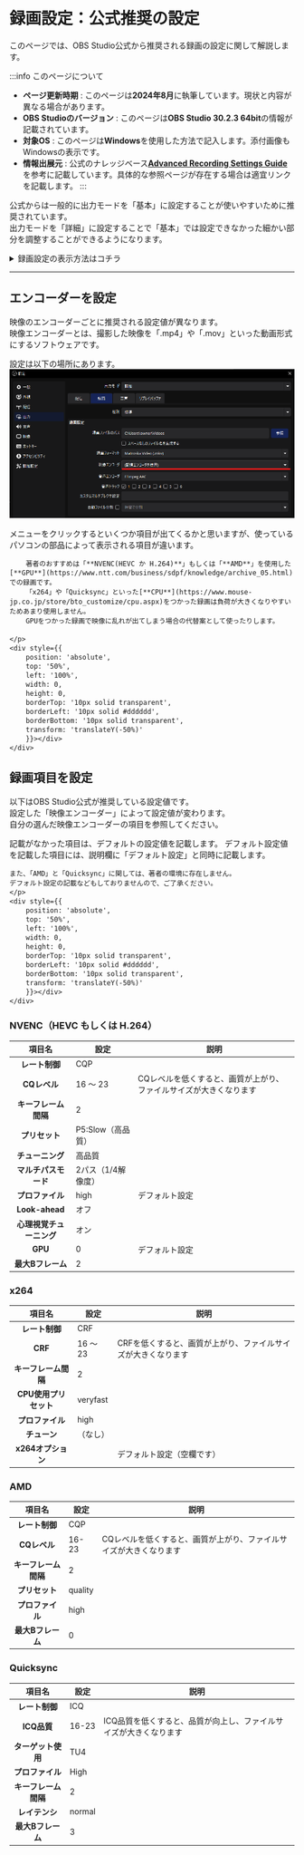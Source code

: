 # 録画設定：公式推奨の設定

このページでは、OBS Studio公式から推奨される録画の設定に関して解説します。

:::info このページについて

- **ページ更新時期** : このページは**2024年8月**に執筆しています。現状と内容が異なる場合があります。
- **OBS Studioのバージョン** : このページは**OBS Studio 30.2.3 64bit**の情報が記載されています。
- **対象OS** : このページは**Windows**を使用した方法で記入します。添付画像もWindowsの表示です。
- **情報出展元** : 公式のナレッジベース[**Advanced Recording Settings Guide**](https://obsproject.com/kb/advanced-recording-settings-guide)を参考に記載しています。具体的な参照ページが存在する場合は適宜リンクを記載します。
:::

公式からは一般的に出力モードを「基本」に設定することが使いやすいために推奨されています。  
出力モードを「詳細」に設定することで「基本」では設定できなかった細かい部分を調整することができるようになります。  

<details>
  	<summary>録画設定の表示方法はコチラ</summary>

	|画像|説明|
	|:---:|---|
	||まずは設定画面を表示します。<br></br>設定画面の開き方が分からない人は[**コチラ**](/docs/obs_studio/settings/how_to_start.md)を確認します。|
	|![setting_output_base](setting_output_base.png)|左の項目から「**出力**」を選択します。|
	|![setting_output_output_mode](setting_output_output_mode.png)|画面上部の「出力モード」から「**詳細**」を選択します。<br></br>|
	|![setting_output_select_record](setting_output_select_record.png)|項目が左の画像のように変更されたことを確認します。<br></br>現在「配信」の項目が開かれているので、上部のタブから「**録画**」をクリックします。|
	|![setting_output_recording](setting_output_recording.png)|左のような画面が表示されていれば成功です。|

</details>

***

## エンコーダーを設定

映像のエンコーダーごとに推奨される設定値が異なります。  
映像エンコーダーとは、撮影した映像を「.mp4」や「.mov」といった動画形式にするソフトウェアです。  

設定は以下の場所にあります。
![setting_output_select_encorder](setting_output_select_encorder.png)

<div style={{ display: 'flex', justifyContent: 'flex-end', alignItems: 'center' }}>
  <div style={{
    position: 'relative',
    display: 'inline-block',
    padding: '10px 20px',
    backgroundColor: '#dddddd',
    borderRadius: '15px',
    color: 'black',
    marginRight: '10px',
    boxSizing: 'border-box',
    lineHeight: '1.4em',
  }}>
    <p style={{ 
      margin: 0, 
      display: 'block',
      lineHeight: '1.4em',
    }}>
		メニューをクリックするといくつか項目が出てくるかと思いますが、使っているパソコンの部品によって表示される項目が違います。  

		著者のおすすめは「**NVENC(HEVC か H.264)**」もしくは「**AMD**」を使用した[**GPU**](https://www.ntt.com/business/sdpf/knowledge/archive_05.html)での録画です。  
		「x264」や「Quicksync」といった[**CPU**](https://www.mouse-jp.co.jp/store/bto_customize/cpu.aspx)をつかった録画は負荷が大きくなりやすいためあまり使用しません。  
		GPUをつかった録画で映像に乱れが出てしまう場合の代替案として使ったりします。

    </p>
    <div style={{
		position: 'absolute',
		top: '50%',
		left: '100%',
		width: 0,
		height: 0,
		borderTop: '10px solid transparent',
		borderLeft: '10px solid #dddddd',
		borderBottom: '10px solid transparent',
		transform: 'translateY(-50%)'
		}}></div>
	</div>
</div>

## 録画項目を設定

以下はOBS Studio公式が推奨している設定値です。  
設定した「映像エンコーダー」によって設定値が変わります。  
自分の選んだ映像エンコーダーの項目を参照してください。

<div style={{ display: 'flex', justifyContent: 'flex-end', alignItems: 'center' }}>
  <div style={{
    position: 'relative',
    display: 'inline-block',
    padding: '10px 20px',
    backgroundColor: '#dddddd',
    borderRadius: '15px',
    color: 'black',
    marginRight: '10px',
    boxSizing: 'border-box',
    lineHeight: '1.4em',
  }}>
    <p style={{ 
      margin: 0, 
      display: 'block',
      lineHeight: '1.4em',
    }}>
	記載がなかった項目は、デフォルトの設定値を記載します。  
	デフォルト設定値を記載した項目には、説明欄に「デフォルト設定」と同時に記載します。

	また、「AMD」と「Quicksync」に関しては、著者の環境に存在しません。  
	デフォルト設定の記載などもしておりませんので、ご了承ください。
    </p>
    <div style={{
		position: 'absolute',
		top: '50%',
		left: '100%',
		width: 0,
		height: 0,
		borderTop: '10px solid transparent',
		borderLeft: '10px solid #dddddd',
		borderBottom: '10px solid transparent',
		transform: 'translateY(-50%)'
		}}></div>
	</div>
</div>

### NVENC（HEVC もしくは H.264）

| 項目名 | 設定 | 説明 |
|:--:|---|---|
| **レート制御** | CQP | |
| **CQレベル** | 16 ～ 23 | CQレベルを低くすると、画質が上がり、ファイルサイズが大きくなります |
| **キーフレーム間隔** | 2 ||
| **プリセット** | P5:Slow（高品質）||
| **チューニング** | 高品質 ||
| **マルチパスモード** | 2パス（1/4解像度） ||
| **プロファイル** | high |デフォルト設定|
| **Look-ahead** | オフ ||
| **心理視覚チューニング** | オン ||
| **GPU** | 0 |デフォルト設定|
| **最大Bフレーム** | 2 ||

### x264

| 項目名 | 設定 | 説明 |
|:--:|---|---|
| **レート制御** | CRF ||
| **CRF** | 16 ～ 23 | CRFを低くすると、画質が上がり、ファイルサイズが大きくなります|
| **キーフレーム間隔** | 2 ||
| **CPU使用プリセット** | veryfast ||
| **プロファイル** | high ||
| **チューン** | （なし） ||
|**x264オプション**|　|デフォルト設定（空欄です）|

### AMD

| 項目名 | 設定 | 説明 |
|:--:|---|---|
| **レート制御** | CQP ||
| **CQレベル** | 16-23| CQレベルを低くすると、画質が上がり、ファイルサイズが大きくなります|
| **キーフレーム間隔** | 2 ||
| **プリセット** | quality ||
| **プロファイル** | high ||
| **最大Bフレーム** | 0 ||

### Quicksync

| 項目名 | 設定 | 説明 |
|:--:|---|---|
| **レート制御** | ICQ ||
| **ICQ品質** | 16-23|ICQ品質を低くすると、品質が向上し、ファイルサイズが大きくなります |
| **ターゲット使用** | TU4 ||
| **プロファイル** | High ||
| **キーフレーム間隔** | 2 ||
| **レイテンシ** | normal ||
| **最大Bフレーム** | 3 ||
